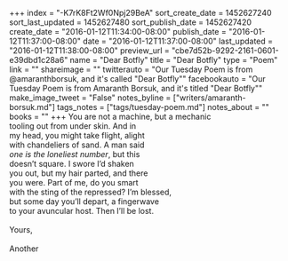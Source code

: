 +++
index = "-K7rK8Ft2Wf0Npj29BeA"
sort_create_date = 1452627240
sort_last_updated = 1452627480
sort_publish_date = 1452627420
create_date = "2016-01-12T11:34:00-08:00"
publish_date = "2016-01-12T11:37:00-08:00"
date = "2016-01-12T11:37:00-08:00"
last_updated = "2016-01-12T11:38:00-08:00"
preview_url = "cbe7d52b-9292-2161-0601-e39dbd1c28a6"
name = "Dear Botfly"
title = "Dear Botfly"
type = "Poem"
link = ""
shareimage = ""
twitterauto = "Our Tuesday Poem is from @amaranthborsuk, and it's called \"Dear Botfly\""
facebookauto = "Our Tuesday Poem is from Amaranth Borsuk, and it's titled \"Dear Botfly\""
make_image_tweet = "False"
notes_byline = ["writers/amaranth-borsuk.md"]
tags_notes = ["tags/tuesday-poem.md"]
notes_about = ""
books = ""
+++
You are not a machine, but a mechanic<br>
tooling out from under skin. And in<br>
my head, you might take flight, alight<br>
with chandeliers of sand. A man said<br>
_one is the loneliest number_, but this<br>
doesn’t square. I swore I’d shaken<br>
you out, but my hair parted, and there<br>
you were. Part of me, do you smart<br>
with the sting of the repressed? I’m blessed,<br>
but some day you’ll depart, a fingerwave<br>
to your avuncular host. Then I’ll be lost.<br><br>
Yours,<br><br>
Another 
